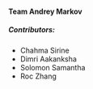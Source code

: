 #### Team Andrey Markov

##### Contributors:

- Chahma Sirine
- Dimri Aakanksha
- Solomon Samantha 
- Roc Zhang


